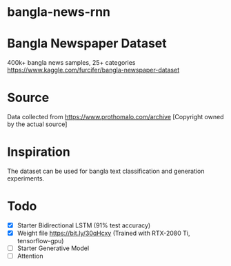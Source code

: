 # bangla-news-rnn

# Bangla Newspaper Dataset
400k+ bangla news samples, 25+ categories https://www.kaggle.com/furcifer/bangla-newspaper-dataset

# Source
Data collected from https://www.prothomalo.com/archive [Copyright owned by the actual source]

# Inspiration
The dataset can be used for bangla text classification and generation experiments.

# Todo
- [x] Starter Bidirectional LSTM (91% test accuracy) 
- [x] Weight file https://bit.ly/30qHcxy (Trained with RTX-2080 Ti, tensorflow-gpu)
- [ ] Starter Generative Model
- [ ] Attention
